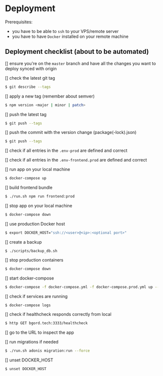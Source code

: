 # Deployment

Prerequisites:

- you have to be able to `ssh` to your VPS/remote server
- you have to have `Docker` installed on your remote machine

## Deployment checklist (about to be automated)

[] ensure you're on the `master` branch and have all the changes you want to deploy synced with origin

[] check the latest git tag

```bash
$ git describe --tags
```

[] apply a new tag (remember about semver)

```bash
$ npm version <major | minor | patch>
```

[] push the latest tag

```bash
$ git push --tags
```

[] push the commit with the version change (package(-lock).json)

```bash
$ git push --tags
```

[] check if all entries in the `.env-prod` are defined and correct

[] check if all entries in the `.env-frontend.prod` are defined and correct

[] run app on your local machine

```bash
$ docker-compose up
```

[] build frontend bundle

```bash
$ ./run.sh npm run frontend:prod
```

[] stop app on your local machine

```bash
$ docker-compose down
```

[] use production Docker host

```bash
$ export DOCKER_HOST="ssh://<user>@<ip>:<optional port>"
```

[] create a backup

```
$ ./scripts/backup_db.sh
```

[] stop production containers

```bash
$ docker-compose down
```

[] start docker-compose

```bash
$ docker-compose -f docker-compose.yml -f docker-compose.prod.yml up --detach --build --force-recreate
```

[] check if services are running

```bash
$ docker-compose logs
```

[] check if healthcheck responds correctly from local

```bash
$ http GET bgord.tech:3333/healthcheck
```

[] go to the URL to inspect the app

[] run migrations if needed

```bash
$ ./run.sh adonis migration:run --force
```

[] unset DOCKER_HOST

```bash
$ unset DOCKER_HOST
```
